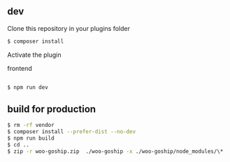 ## dev

Clone this repository in your plugins folder

```bash
$ composer install
```

Activate the plugin

frontend

```bash

$ npm run dev
```

## build for production

```bash
$ rm -rf vendor
$ composer install --prefer-dist --no-dev
$ npm run build
$ cd ..
$ zip -r woo-goship.zip  ./woo-goship -x ./woo-goship/node_modules/\*

```
